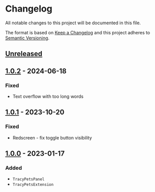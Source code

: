 # Changelog

All notable changes to this project will be documented in this file.

The format is based on [Keep a Changelog](http://keepachangelog.com/en/1.0.0/)
and this project adheres to [Semantic Versioning](http://semver.org/spec/v2.0.0.html).

## [Unreleased](https://github.com/orisai/tracy-pets/compare/1.0.2...v1.x)

## [1.0.2](https://github.com/orisai/tracy-pets/compare/1.0.1...1.0.2) - 2024-06-18

### Fixed

- Text overflow with too long words

## [1.0.1](https://github.com/orisai/tracy-pets/compare/1.0.0...1.0.1) - 2023-10-20

### Fixed

- Redscreen - fix toggle button visibility

## [1.0.0](https://github.com/orisai/tracy-pets/releases/tag/1.0.0) - 2023-01-17

### Added

- `TracyPetsPanel`
- `TracyPetsExtension`
